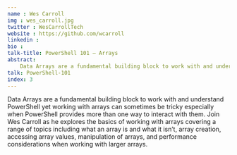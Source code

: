```yaml
---
name : Wes Carroll
img : wes_carroll.jpg
twitter : WesCarrollTech
website : https://github.com/wcarroll
linkedin : 
bio : 
talk-title: PowerShell 101 – Arrays
abstract:
    Data Arrays are a fundamental building block to work with and understand PowerShell yet working with arrays can sometimes be tricky especially when PowerShell provides more than one way to interact with them.
talk: PowerShell-101
index: 3
---
```


Data Arrays are a fundamental building block to work with and understand PowerShell yet working with arrays can sometimes be tricky especially when PowerShell provides more than one way to interact with them. Join Wes Carroll as he explores the basics of working with arrays covering a range of topics including what an array is and what it isn’t, array creation, accessing array values, manipulation of arrays, and performance considerations when working with larger arrays.
